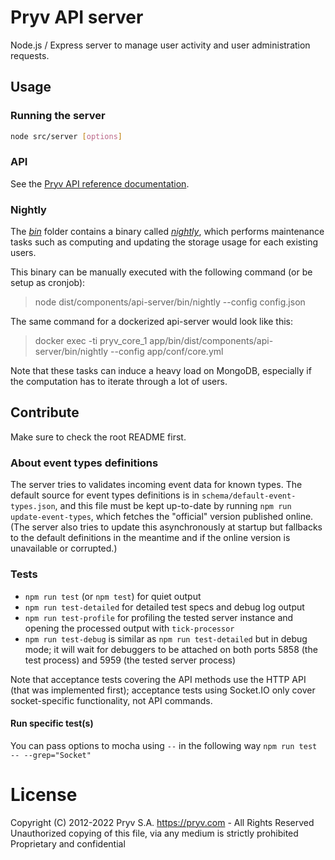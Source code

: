 # Pryv API server

Node.js / Express server to manage user activity and user administration requests.


## Usage

### Running the server

```bash
node src/server [options]
```

### API

See the [Pryv API reference documentation](https://pryv.github.io/reference/).

### Nightly

The _[bin](https://github.com/pryv/service-core/tree/release-1.3/components/api-server/bin)_ folder contains a binary called _[nightly](https://github.com/pryv/service-core/blob/release-1.3/components/api-server/bin/nightly)_, which performs maintenance tasks such as computing and updating the storage usage for each existing users.

This binary can be manually executed with the following command (or be setup as cronjob):
> node dist/components/api-server/bin/nightly --config config.json

The same command for a dockerized api-server would look like this:
> docker exec -ti pryv_core_1 app/bin/dist/components/api-server/bin/nightly --config app/conf/core.yml

Note that these tasks can induce a heavy load on MongoDB, especially if the computation has to iterate through a lot of users.

## Contribute

Make sure to check the root README first.


### About event types definitions

The server tries to validates incoming event data for known types.
The default source for event types definitions is in `schema/default-event-types.json`, and this file
must be kept up-to-date by running `npm run update-event-types`, which fetches the "official"
version published online.
(The server also tries to update this asynchronously at startup but fallbacks to the default definitions
in the meantime and if the online version is unavailable or corrupted.)


### Tests

- `npm run test` (or `npm test`) for quiet output
- `npm run test-detailed` for detailed test specs and debug log output
- `npm run test-profile` for profiling the tested server instance and opening the processed output with `tick-processor`
- `npm run test-debug` is similar as `npm run test-detailed` but in debug mode; it will wait for debuggers to be attached on both ports 5858 (the test process) and 5959 (the tested server process)

Note that acceptance tests covering the API methods use the HTTP API (that was implemented first); acceptance tests using Socket.IO only cover socket-specific functionality, not API commands.

#### Run specific test(s)

You can pass options to mocha using `--` in the following way `npm run test -- --grep="Socket"`




# License
Copyright (C) 2012-2022 Pryv S.A. https://pryv.com - All Rights Reserved
Unauthorized copying of this file, via any medium is strictly prohibited
Proprietary and confidential